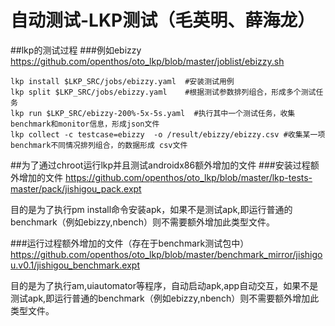 # 自动测试-LKP测试（毛英明、薛海龙）
##lkp的测试过程
###例如ebizzy
https://github.com/openthos/oto_lkp/blob/master/joblist/ebizzy.sh
```
lkp install $LKP_SRC/jobs/ebizzy.yaml  #安装测试用例
lkp split $LKP_SRC/jobs/ebizzy.yaml    #根据测试参数排列组合，形成多个测试任务
lkp run $LKP_SRC/ebizzy-200%-5x-5s.yaml  #执行其中一个测试任务，收集benchmark和monitor信息，形成json文件
lkp collect -c testcase=ebizzy  -o /result/ebizzy/ebizzy.csv #收集某一项benchmark不同情况排列组合，的数据形成 csv文件
```
##为了通过chroot运行lkp并且测试androidx86额外增加的文件
###安装过程额外增加的文件
https://github.com/openthos/oto_lkp/blob/master/lkp-tests-master/pack/jishigou_pack.expt 

目的是为了执行pm install命令安装apk，如果不是测试apk,即运行普通的benchmark（例如ebizzy,nbench）则不需要额外增加此类型文件。


###运行过程额外增加的文件（存在于benchmark测试包中）
https://github.com/openthos/oto_lkp/blob/master/benchmark_mirror/jishigou.v0.1/jishigou_benchmark.expt 

目的是为了执行am,uiautomator等程序，自动启动apk,app自动交互，如果不是测试apk,即运行普通的benchmark（例如ebizzy,nbench）则不需要额外增加此类型文件。
